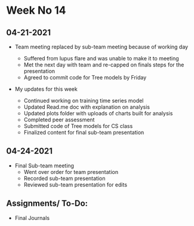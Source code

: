 # Week No 14
## 04-21-2021
- Team meeting replaced by sub-team meeting because of working day
  - Suffered from lupus flare and was unable to make it to meeting
  - Met the next day with team and re-capped on finals steps for the presentation
  - Agreed to commit code for Tree models by Friday 
  
- My updates for this week
  - Continued working on training time series model
  - Updated Read.me doc with explanation on analysis
  - Updated plots folder with uploads of charts built for analysis
  - Completed peer assessment
  - Submitted code of Tree models for CS class
  - Finalized content for final sub-team presentation

## 04-24-2021
- Final Sub-team meeting
  - Went over order for team presentation
  - Recorded sub-team presentation
  - Reviewed sub-team presentation for edits

## Assignments/ To-Do:
  - Final Journals

